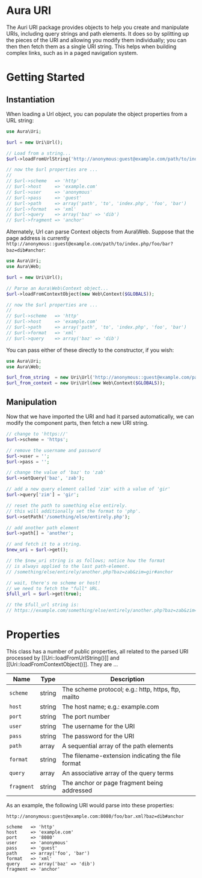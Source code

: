 Aura URI
========

The Auri URI package provides objects to help you create and manipulate URIs,
including query strings and path elements. It does so by splitting up the pieces
of the URI and allowing you modify them individually; you can then then fetch
them as a single URI string. This helps when building complex links,
such as in a paged navigation system.

Getting Started
===============

Instantiation
-------------

When loading a Url object, you can populate the object properties from a URL string:

```php
use Aura\Uri;

$url = new Uri\Url();

// Load from a string...
$url->loadFromUrlString('http://anonymous:guest@example.com/path/to/index.php/foo/bar.xml?baz=dib#anchor');

// now the $url properties are ...
// 
// $url->scheme   => 'http'
// $url->host     => 'example.com'
// $url->user     => 'anonymous'
// $url->pass     => 'guest'
// $url->path     => array('path', 'to', 'index.php', 'foo', 'bar')
// $url->format   => 'xml'
// $url->query    => array('baz' => 'dib')
// $url->fragment => 'anchor'
```

Alternately, Url can parse Context objects from Aura\Web.
Suppose that the page address is currently
`http://anonymous::guest@example.com/path/to/index.php/foo/bar?baz=dib#anchor`:

```php
use Aura\Uri;
use Aura\Web;

$url = new Uri\Url();

// Parse an Aura\Web\Context object...
$url->loadFromContextObject(new Web\Context($GLOBALS));

// now the $url properties are ...
// 
// $url->scheme   => 'http'
// $url->host     => 'example.com'
// $url->path     => array('path', 'to', 'index.php', 'foo', 'bar')
// $url->format   => 'xml'
// $url->query    => array('baz' => 'dib')
```

You can pass either of these directly to the constructor, if you wish:

```php
use Aura\Uri;
use Aura\Web;

$url_from_string  = new Uri\Url('http://anonymous::guest@example.com/path/to/index.php/foo/bar?baz=dib#anchor');
$url_from_context = new Uri\Url(new Web\Context($GLOBALS));
```

Manipulation
------------

Now that we have imported the URI and had it parsed automatically, we
can modify the component parts, then fetch a new URI string.

```php
// change to 'https://'
$url->scheme = 'https';

// remove the username and password
$url->user = '';
$url->pass = '';

// change the value of 'baz' to 'zab'
$url->setQuery('baz', 'zab');

// add a new query element called 'zim' with a value of 'gir'
$url->query['zim'] = 'gir';

// reset the path to something else entirely.
// this will additionally set the format to 'php'.
$url->setPath('/something/else/entirely.php');

// add another path element
$url->path[] = 'another';

// and fetch it to a string.
$new_uri = $url->get();

// the $new_uri string is as follows; notice how the format
// is always applied to the last path-element.
// /something/else/entirely/another.php?baz=zab&zim=gir#anchor

// wait, there's no scheme or host!
// we need to fetch the "full" URL.
$full_url = $url->get(true);

// the $full_url string is:
// https://example.com/something/else/entirely/another.php?baz=zab&zim=gir#anchor
```

Properties
==========

This class has a number of public properties, all related to
the parsed URI processed by [[Uri::loadFromUrlString()]] and
[[Uri::loadFromContextObject()]]. They are ...

| Name       | Type    | Description
| ---------- | ------- | --------------------------------------------------------------
| `scheme`   | string  | The scheme protocol; e.g.: http, https, ftp, mailto
| `host`     | string  | The host name; e.g.: example.com
| `port`     | string  | The port number
| `user`     | string  | The username for the URI
| `pass`     | string  | The password for the URI
| `path`     | array   | A sequential array of the path elements
| `format`   | string  | The filename-extension indicating the file format
| `query`    | array   | An associative array of the query terms
| `fragment` | string  | The anchor or page fragment being addressed

As an example, the following URI would parse into these properties:

    http://anonymous:guest@example.com:8080/foo/bar.xml?baz=dib#anchor
    
    scheme   => 'http'
    host     => 'example.com'
    port     => '8080'
    user     => 'anonymous'
    pass     => 'guest'
    path     => array('foo', 'bar')
    format   => 'xml'
    query    => array('baz' => 'dib')
    fragment => 'anchor'
